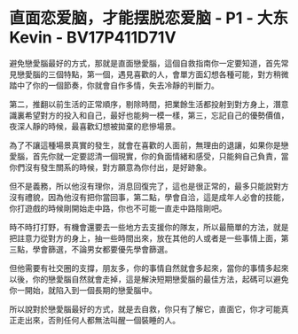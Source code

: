 # 直面恋爱脑，才能摆脱恋爱脑 - P1 - 大东Kevin - BV17P411D71V

避免戀愛腦最好的方式，那就是直面戀愛腦，這個自救指南你一定要知道，首先常見戀愛腦的三個特點，第一個，遇見喜歡的人，會單方面幻想各種可能，對方稍微踏中了你的一個節奏，你就會自作多情，失去冷靜的判斷力。

第二，推翻以前生活的正常順序，剔除時間，把業餘生活都投射到對方身上，潛意識裏希望對方的投入和自己，最好也能夠一模一樣，第三，忘記自己的優勢價值，夜深人靜的時候，最喜歡幻想被拋棄的悲慘場景。

為了不讓這種場景真實的發生，就會在喜歡的人面前，無理由的退讓，如果你是戀愛腦，首先你就一定要認清一個現實，你的負面情緒和感受，只能夠自己負責，當你們沒有發生關系的時候，對方願意為你付出，是好跡象。

但不是義務，所以他沒有理你，消息回復完了，這也是很正常的，最多只能說對方沒有禮貌，因為他沒有把你當回事，第二點，學會自洽，這是成年人必會的技能，你打遊戲的時候剛開始走中路，你也不可能一直走中路陰剛吧。

時不時打打野，有機會還要去一些地方去支援你的隊友，所以最簡單的方法，就是把註意力從對方的身上，抽一些時間出來，放在其他的人或者是一些事情上面，第三點，學會篩選，不論男女都要優先學會篩選。

但他需要有社交圈的支撐，朋友多，你的事情自然就會多起來，當你的事情多起來以後，你的戀愛腦自然就會走掉，這是解決短期戀愛腦的最佳方法，起碼可以避免你一開始，就陷入到一個長期的戀愛腦中。

所以說對於戀愛腦最好的方式，就是去自救，你只有了解它，直面它，你才可能真正走出來，否則任何人都無法叫醒一個裝睡的人。